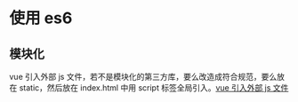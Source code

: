 # 使用 es6

## 模块化

vue 引入外部 js 文件，若不是模块化的第三方库，要么改造成符合规范，要么放在 static，然后放在 index.html 中用 script 标签全局引入。[vue 引入外部 js 文件](https://segmentfault.com/q/1010000012145525)

